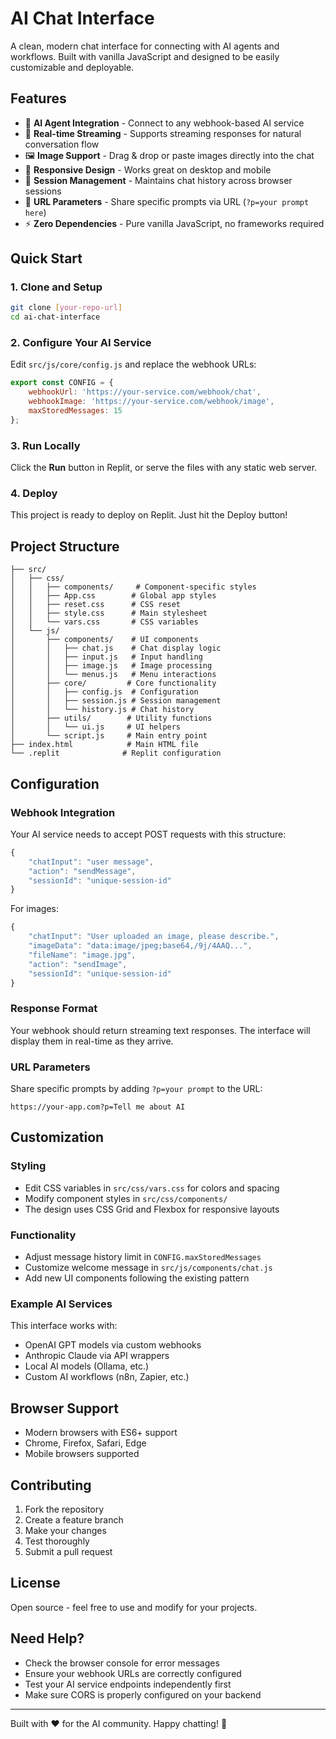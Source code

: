 
# AI Chat Interface

A clean, modern chat interface for connecting with AI agents and workflows. Built with vanilla JavaScript and designed to be easily customizable and deployable.

## Features

- 🤖 **AI Agent Integration** - Connect to any webhook-based AI service
- 💬 **Real-time Streaming** - Supports streaming responses for natural conversation flow
- 🖼️ **Image Support** - Drag & drop or paste images directly into the chat
- 📱 **Responsive Design** - Works great on desktop and mobile
- 💾 **Session Management** - Maintains chat history across browser sessions
- 🔗 **URL Parameters** - Share specific prompts via URL (`?p=your prompt here`)
- ⚡ **Zero Dependencies** - Pure vanilla JavaScript, no frameworks required

## Quick Start

### 1. Clone and Setup
```bash
git clone [your-repo-url]
cd ai-chat-interface
```

### 2. Configure Your AI Service
Edit `src/js/core/config.js` and replace the webhook URLs:

```javascript
export const CONFIG = {
    webhookUrl: 'https://your-service.com/webhook/chat',
    webhookImage: 'https://your-service.com/webhook/image',
    maxStoredMessages: 15
};
```

### 3. Run Locally
Click the **Run** button in Replit, or serve the files with any static web server.

### 4. Deploy
This project is ready to deploy on Replit. Just hit the Deploy button!

## Project Structure

```
├── src/
│   ├── css/
│   │   ├── components/     # Component-specific styles
│   │   ├── App.css        # Global app styles
│   │   ├── reset.css      # CSS reset
│   │   ├── style.css      # Main stylesheet
│   │   └── vars.css       # CSS variables
│   └── js/
│       ├── components/    # UI components
│       │   ├── chat.js    # Chat display logic
│       │   ├── input.js   # Input handling
│       │   ├── image.js   # Image processing
│       │   └── menus.js   # Menu interactions
│       ├── core/         # Core functionality
│       │   ├── config.js  # Configuration
│       │   ├── session.js # Session management
│       │   └── history.js # Chat history
│       ├── utils/        # Utility functions
│       │   └── ui.js     # UI helpers
│       └── script.js     # Main entry point
├── index.html            # Main HTML file
└── .replit              # Replit configuration
```

## Configuration

### Webhook Integration
Your AI service needs to accept POST requests with this structure:

```javascript
{
    "chatInput": "user message",
    "action": "sendMessage",
    "sessionId": "unique-session-id"
}
```

For images:
```javascript
{
    "chatInput": "User uploaded an image, please describe.",
    "imageData": "data:image/jpeg;base64,/9j/4AAQ...", 
    "fileName": "image.jpg",
    "action": "sendImage",
    "sessionId": "unique-session-id"
}
```

### Response Format
Your webhook should return streaming text responses. The interface will display them in real-time as they arrive.

### URL Parameters
Share specific prompts by adding `?p=your prompt` to the URL:
```
https://your-app.com?p=Tell me about AI
```

## Customization

### Styling
- Edit CSS variables in `src/css/vars.css` for colors and spacing
- Modify component styles in `src/css/components/`
- The design uses CSS Grid and Flexbox for responsive layouts

### Functionality
- Adjust message history limit in `CONFIG.maxStoredMessages`
- Customize welcome message in `src/js/components/chat.js`
- Add new UI components following the existing pattern

### Example AI Services
This interface works with:
- OpenAI GPT models via custom webhooks
- Anthropic Claude via API wrappers
- Local AI models (Ollama, etc.)
- Custom AI workflows (n8n, Zapier, etc.)

## Browser Support
- Modern browsers with ES6+ support
- Chrome, Firefox, Safari, Edge
- Mobile browsers supported

## Contributing
1. Fork the repository
2. Create a feature branch
3. Make your changes
4. Test thoroughly
5. Submit a pull request

## License
Open source - feel free to use and modify for your projects.

## Need Help?
- Check the browser console for error messages
- Ensure your webhook URLs are correctly configured
- Test your AI service endpoints independently first
- Make sure CORS is properly configured on your backend

---

Built with ❤️ for the AI community. Happy chatting! 🤖
